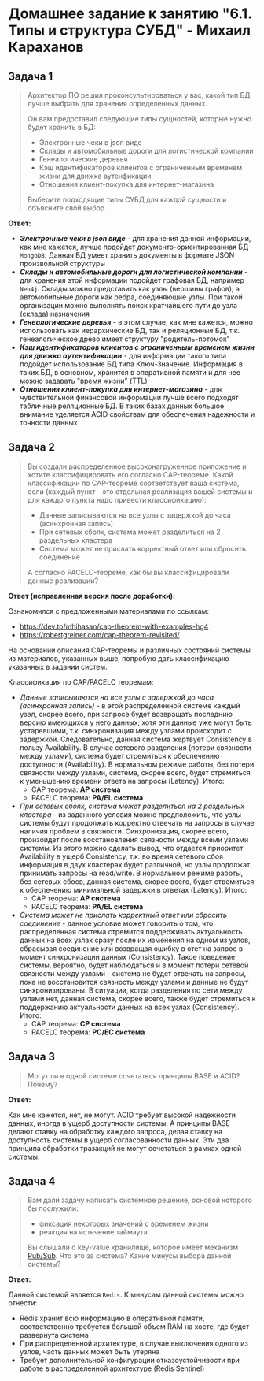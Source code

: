 # Домашнее задание к занятию "6.1. Типы и структура СУБД" - Михаил Караханов

## Задача 1

>Архитектор ПО решил проконсультироваться у вас, какой тип БД лучше выбрать для хранения определенных данных.
>
>Он вам предоставил следующие типы сущностей, которые нужно будет хранить в БД:
>
>- Электронные чеки в json виде
>- Склады и автомобильные дороги для логистической компании
>- Генеалогические деревья
>- Кэш идентификаторов клиентов с ограниченным временем жизни для движка аутенфикации
>- Отношения клиент-покупка для интернет-магазина
>
>Выберите подходящие типы СУБД для каждой сущности и объясните свой выбор.

**Ответ:**

- ***Электронные чеки в json виде*** - для хранения данной информации, как мне кажется, лучше подойдет документо-ориентированная БД `MongoDB`. Данная БД умеет хранить документы в формате JSON произвольной структуры
- ***Склады и автомобильные дороги для логистической компании*** - для хранения этой информации подойдет графовая БД, например `Neo4j`. Склады можно представить как узлы (вершины графов), а автомобильные дороги как ребра, соединяющие узлы. При такой организации можно выполнять поиск кратчайшего пути до узла (склада) назначения
- ***Генеалогические деревья*** - в этом случае, как мне кажется, можно использовать как иерархические БД, так и реляционные БД, т.к. генеалогическое древо имеет структуру "родитель-потомок"
- ***Кэш идентификаторов клиентов с ограниченным временем жизни для движка аутентификации*** - для информации такого типа подойдет использование БД типа Ключ-Значение. Информация в таких БД, в основном, хранится в оперативной памяти и для нее можно задавать "время жизни" (TTL)
- ***Отношения клиент-покупка для интернет-магазина*** - для чувствительной финансовой информации лучше всего подходят табличные реляционные БД. В таких базах данных большое внимание уделяется ACID свойствам для обеспечения надежности и точности данных

## Задача 2

>Вы создали распределенное высоконагруженное приложение и хотите классифицировать его согласно CAP-теореме. Какой классификации по CAP-теореме соответствует ваша система, если (каждый пункт - это отдельная реализация вашей системы и для каждого пункта надо привести классификацию):
>
>- Данные записываются на все узлы с задержкой до часа (асинхронная запись)
>- При сетевых сбоях, система может разделиться на 2 раздельных кластера
>- Система может не прислать корректный ответ или сбросить соединение
>
>А согласно PACELC-теореме, как бы вы классифицировали данные реализации?

**Ответ (исправленная версия после доработки):**

Ознакомился с предложенными материалами по ссылкам:

- <https://dev.to/mhihasan/cap-theorem-with-examples-hg4>
- <https://robertgreiner.com/cap-theorem-revisited/>

На основании описания CAP-теоремы и различных состояний системы из материалов, указанных выше, попробую дать классификацию указанных в задании систем.

Классификация по CAP/PACELC теоремам:

- *Данные записываются на все узлы с задержкой до часа (асинхронная запись)* - в этой распределенной системе каждый узел, скорее всего, при запросе будет возвращать последнию версию имеющихся у него данных, хотя эти данные уже могут быть устаревшими, т.к. синхронизация между узлами происходит с задержкой. Следовательно, данная система жертвует Consistency в пользу Availability. В случае сетевого разделения (потери связности между узлами), система будет стремиться к обеспечению доступности (Availability). В нормальном режиме работы, без потери связности между узлами, система, скорее всего, будет стремиться к уменьшению времени ответа на запросы (Latency). Итого:
  - CAP теорема: **AP система**
  - PACELC теорема: **PA/EL система**
- *При сетевых сбоях, система может разделиться на 2 раздельных кластера* - из заданного условия можно предположить, что узлы системы будут продолжать корректно отвечать на запросы в случае наличия проблем в связности. Синхронизация, скорее всего, произойдет после восстановления связности между всеми узлами системы. Из этого можно сделать вывод, что отдается приоритет Availability в ущерб Consistency, т.к. во время сетевого сбоя информация в двух кластерах будет различной, но узлы продолжат принимать запросы на read/write. В нормальном режиме работы, без сетевых сбоев, данная система, скорее всего, будет стремиться к обеспечению минимальной задержки в ответах (Latency). Итого:
  - CAP теорема: **AP система**
  - PACELC теорема: **PA/EL система**
- *Система может не прислать корректный ответ или сбросить соединение* - данное условие может говорить о том, что распределенная система стремится поддерживать актуальность данных на всех узлах сразу после их изменения на одном из узлов, сбрасывая соединение или возвращая ошибку в отет на запрос в момент синхронизации данных (Consistency). Такое поведение системы, вероятно, будет наблюдаться и в момент потери сетевой связности между узлами - система не будет отвечать на запросы, пока не восстановится связность между узлами и данные не будут синхронизированы. В ситуации, когда разделения по сети между узлами нет, данная система, скорее всего, также будет стремиться к поддержанию актуальности данных на всех узлах (Consistency). Итого:
  - CAP теорема: **CP система**
  - PACELC теорема: **PC/EC система**

## Задача 3

>Могут ли в одной системе сочетаться принципы BASE и ACID? Почему?

**Ответ:**

Как мне кажется, нет, не могут. ACID требует высокой надежности данных, иногда в ущерб доступности системы. А принципы BASE делают ставку на обработку каждого запроса, делая ставку на доступность системы в ущерб согласованности данных. Эти два принципа обработки тразакций не могут сочетаться в рамках одной системы.

## Задача 4

>Вам дали задачу написать системное решение, основой которого бы послужили:
>
>- фиксация некоторых значений с временем жизни
>- реакция на истечение таймаута
>
>Вы слышали о key-value хранилище, которое имеет механизм [Pub/Sub](https://habr.com/ru/post/278237/). Что это за система? Какие минусы выбора данной системы?

**Ответ:**

Данной системой является `Redis`. К минусам данной системы можно отнести:

- Redis хранит всю информацию в оперативной памяти, соответственно требуется большой объем RAM на хосте, где будет развернута система
- При распределенной архитектуре, в случае выключения одного из узлов, часть данных может быть утеряна
- Требует дополнительной конфигурации отказоустойчивости при работе в распределенной архитектуре (Redis Sentinel)
